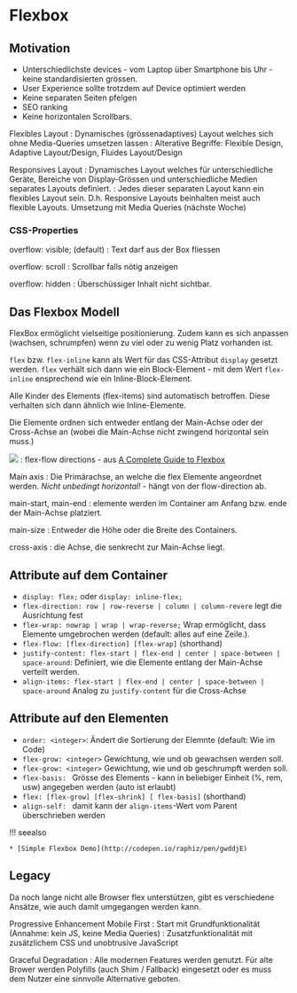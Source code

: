 # Flexbox

## Motivation
* Unterschiedlichste devices - vom Laptop über Smartphone bis Uhr - keine standardisierten grössen.
* User Experience sollte trotzdem auf Device optimiert werden
* Keine separaten Seiten pfelgen
* SEO ranking
* Keine horizontalen Scrollbars.


Flexibles Layout
: Dynamisches (grössenadaptives) Layout welches sich ohne Media-Queries umsetzen lassen
: Alterative Begriffe: Flexible Design, Adaptive Layout/Design, Fluides Layout/Design

Responsives Layout
: Dynamisches Layout welches für unterschiedliche Geräte, Bereiche von Display-Grössen und unterschiedliche Medien separates Layouts definiert.
: Jedes dieser separaten Layout kann ein flexibles Layout sein. D.h. Responsive Layouts beinhalten meist auch flexible Layouts. Umsetzung mit Media Queries (nächste Woche)

### CSS-Properties

overflow: visible; (default)
: Text darf aus der Box fliessen

overflow: scroll
: Scrollbar falls nötig anzeigen

overflow: hidden
: Überschüssiger Inhalt nicht sichtbar.


## Das Flexbox Modell

FlexBox ermöglicht vielseitige positionierung. Zudem kann es sich anpassen (wachsen, schrumpfen) wenn zu viel oder zu wenig Platz vorhanden ist.

`flex` bzw. `flex-inline` kann als Wert für das CSS-Attribut `display` gesetzt werden.
`flex` verhält sich dann wie ein Block-Element - mit dem Wert `flex-inline` ensprechend wie ein Inline-Block-Element.

Alle Kinder des Elements (flex-items) sind automatisch betroffen. Diese verhalten sich dann ähnlich wie Inline-Elemente.

Die Elemente ordnen sich entweder entlang der Main-Achse oder der Cross-Achse an (wobei die Main-Achse nicht zwingend horizontal sein muss.)

![](https://cdn.css-tricks.com/wp-content/uploads/2011/08/flexbox.png)
: flex-flow directions - aus [A Complete Guide to Flexbox](https://css-tricks.com/snippets/css/a-guide-to-flexbox/)

Main axis
: Die Primärachse, an welche die flex Elemente angeordnet werden. *Nicht unbedingt horizontal!* - hängt von der flow-direction ab.

main-start, main-end
: elemente werden im Container am Anfang bzw. ende der Main-Achse platziert.

main-size
: Entweder die Höhe oder die Breite des Containers.

cross-axis
: die Achse, die senkrecht zur Main-Achse liegt.

## Attribute auf dem Container
* `display: flex;` oder `display: inline-flex;`
* `flex-direction: row | row-reverse | column | column-revere` legt die Ausrichtung fest
* `flex-wrap: nowrap | wrap | wrap-reverse;` Wrap ermöglicht, dass Elemente umgebrochen werden (default: alles auf eine Zeile.).
* `flex-flow: [flex-direction] [flex-wrap]` (shorthand)
* `justify-content: flex-start | flex-end | center | space-between | space-around`: Definiert, wie die Elemente entlang der Main-Achse verteilt werden.
* `align-items: flex-start | flex-end | center | space-between | space-around` Analog zu `justify-content` für die Cross-Achse

## Attribute auf den Elementen
* `order: <integer>`: Ändert die Sortierung der Elemnte (default: Wie im Code)
* `flex-grow: <integer>` Gewichtung, wie und ob gewachsen werden soll.
* `flex-grow: <integer>` Gewichtung, wie und ob geschrumpft werden soll.
* `flex-basis: ` Grösse des Elements - kann in beliebiger Einheit (%, rem, usw) angegeben werden (auto ist erlaubt)
* `flex: [flex-grow] [flex-shrink] [ flex-basis]` (shorthand)
* `align-self: ` damit kann der  `align-items`-Wert vom Parent überschrieben werden

!!! seealso

    * [Simple Flexbox Demo](http://codepen.io/raphiz/pen/gwddjE)

## Legacy

Da noch lange nicht alle Browser flex unterstützen, gibt es verschiedene Ansätze, wie auch damit umgegangen werden kann.


Progressive Enhancement
Mobile First
: Start mit Grundfunktionalität (Annahme: kein JS, keine Media Queries)
: Zusatzfunktionalität mit zusätzlichem CSS und unobtrusive JavaScript

Graceful Degradation
: Alle modernen Features werden genutzt. Für alte Brower werden Polyfills (auch Shim / Fallback) eingesetzt oder es muss dem Nutzer eine sinnvolle Alternative geboten.
